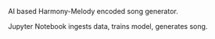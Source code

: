 AI based Harmony-Melody encoded song generator.

Jupyter Notebook ingests data, trains model, generates song.

